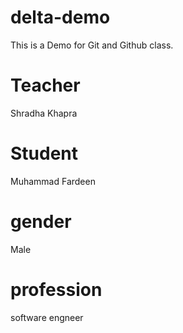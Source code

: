 # delta-demo
This is a Demo for Git and Github class.

# Teacher
Shradha Khapra

# Student
Muhammad Fardeen

# gender
Male

# profession
software engneer
